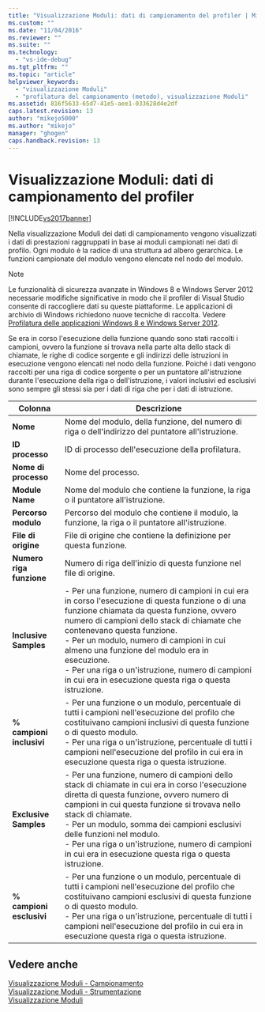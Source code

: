 ```yaml
---
title: "Visualizzazione Moduli: dati di campionamento del profiler | Microsoft Docs"
ms.custom: ""
ms.date: "11/04/2016"
ms.reviewer: ""
ms.suite: ""
ms.technology: 
  - "vs-ide-debug"
ms.tgt_pltfrm: ""
ms.topic: "article"
helpviewer_keywords: 
  - "visualizzazione Moduli"
  - "profilatura del campionamento (metodo), visualizzazione Moduli"
ms.assetid: 816f5633-65d7-41e5-aee1-033628d4e2df
caps.latest.revision: 13
author: "mikejo5000"
ms.author: "mikejo"
manager: "ghogen"
caps.handback.revision: 13
---
```

# Visualizzazione Moduli: dati di campionamento del profiler
[!INCLUDE[vs2017banner](../code-quality/includes/vs2017banner.md)]

Nella visualizzazione Moduli dei dati di campionamento vengono visualizzati i dati di prestazioni raggruppati in base ai moduli campionati nei dati di profilo.  Ogni modulo è la radice di una struttura ad albero gerarchica.  Le funzioni campionate del modulo vengono elencate nel nodo del modulo.  
  
> [!NOTE]
>  Le funzionalità di sicurezza avanzate in Windows 8 e Windows Server 2012 necessarie modifiche significative in modo che il profiler di Visual Studio consente di raccogliere dati su queste piattaforme.  Le applicazioni di archivio di Windows richiedono nuove tecniche di raccolta.  Vedere [Profilatura delle applicazioni Windows 8 e Windows Server 2012](../profiling/performance-tools-on-windows-8-and-windows-server-2012-applications.md).  
  
 Se era in corso l'esecuzione della funzione quando sono stati raccolti i campioni, ovvero la funzione si trovava nella parte alta dello stack di chiamate, le righe di codice sorgente e gli indirizzi delle istruzioni in esecuzione vengono elencati nel nodo della funzione.  Poiché i dati vengono raccolti per una riga di codice sorgente o per un puntatore all'istruzione durante l'esecuzione della riga o dell'istruzione, i valori inclusivi ed esclusivi sono sempre gli stessi sia per i dati di riga che per i dati di istruzione.  
  
|Colonna|Descrizione|  
|-------------|-----------------|  
|**Nome**|Nome del modulo, della funzione, del numero di riga o dell'indirizzo del puntatore all'istruzione.|  
|**ID processo**|ID di processo dell'esecuzione della profilatura.|  
|**Nome di processo**|Nome del processo.|  
|**Module Name**|Nome del modulo che contiene la funzione, la riga o il puntatore all'istruzione.|  
|**Percorso modulo**|Percorso del modulo che contiene il modulo, la funzione, la riga o il puntatore all'istruzione.|  
|**File di origine**|File di origine che contiene la definizione per questa funzione.|  
|**Numero riga funzione**|Numero di riga dell'inizio di questa funzione nel file di origine.|  
|**Inclusive Samples**|-   Per una funzione, numero di campioni in cui era in corso l'esecuzione di questa funzione o di una funzione chiamata da questa funzione, ovvero numero di campioni dello stack di chiamate che contenevano questa funzione.<br />-   Per un modulo, numero di campioni in cui almeno una funzione del modulo era in esecuzione.<br />-   Per una riga o un'istruzione, numero di campioni in cui era in esecuzione questa riga o questa istruzione.|  
|**% campioni inclusivi**|-   Per una funzione o un modulo, percentuale di tutti i campioni nell'esecuzione del profilo che costituivano campioni inclusivi di questa funzione o di questo modulo.<br />-   Per una riga o un'istruzione, percentuale di tutti i campioni nell'esecuzione del profilo in cui era in esecuzione questa riga o questa istruzione.|  
|**Exclusive Samples**|-   Per una funzione, numero di campioni dello stack di chiamate in cui era in corso l'esecuzione diretta di questa funzione, ovvero numero di campioni in cui questa funzione si trovava nello stack di chiamate.<br />-   Per un modulo, somma dei campioni esclusivi delle funzioni nel modulo.<br />-   Per una riga o un'istruzione, numero di campioni in cui era in esecuzione questa riga o questa istruzione.|  
|**% campioni esclusivi**|-   Per una funzione o un modulo, percentuale di tutti i campioni nell'esecuzione del profilo che costituivano campioni esclusivi di questa funzione o di questo modulo.<br />-   Per una riga o un'istruzione, percentuale di tutti i campioni nell'esecuzione del profilo in cui era in esecuzione questa riga o questa istruzione.|  
  
## Vedere anche  
 [Visualizzazione Moduli \- Campionamento](../profiling/modules-view-dotnet-memory-sampling-data.md)   
 [Visualizzazione Moduli \- Strumentazione](../profiling/modules-view-dotnet-memory-instrumentation-data.md)   
 [Visualizzazione Moduli](../profiling/modules-view-instrumentation-data.md)